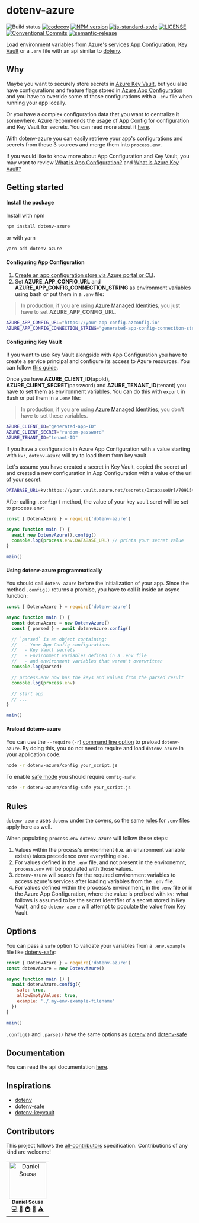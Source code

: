 # dotenv-azure

![Build status](https://github.com/jazida-opensource/dotenv-azure/workflows/build/badge.svg)
[![codecov](https://codecov.io/gh/jazida-opensource/dotenv-azure/branch/alpha/graph/badge.svg)](https://codecov.io/gh/jazida-opensource/dotenv-azure)
[![NPM version](https://img.shields.io/npm/v/dotenv-azure.svg)](https://www.npmjs.com/package/dotenv-azure)
[![js-standard-style](https://img.shields.io/badge/code%20style-standard-brightgreen.svg)](https://github.com/feross/standard)
[![LICENSE](https://img.shields.io/github/license/jazida-opensource/dotenv-azure.svg)](LICENSE)
[![Conventional Commits](https://img.shields.io/badge/Conventional%20Commits-1.0.0-yellow.svg)](https://conventionalcommits.org)
[![semantic-release](https://img.shields.io/badge/%20%20%F0%9F%93%A6%F0%9F%9A%80-semantic--release-e10079.svg)](https://github.com/semantic-release/semantic-release)

Load environment variables from Azure's services [App Configuration](https://azure.microsoft.com/en-us/services/app-configuration/), [Key Vault](https://azure.microsoft.com/en-us/services/key-vault/) or a `.env` file with an api similar to [dotenv](https://github.com/motdotla/dotenv).

## Why

Maybe you want to securely store secrets in [Azure Key Vault](https://azure.microsoft.com/en-us/services/key-vault/), but you also have configurations and feature flags stored in [Azure App Configuration](https://azure.microsoft.com/en-us/services/app-configuration/) and you have to override some of those configurations with a `.env` file when running your app locally.

Or you have a complex configuration data that you want to centralize it somewhere. Azure recommends the usage of App Config for configuration and Key Vault for secrets. You can read more about it [here](https://docs.microsoft.com/en-us/azure/azure-app-configuration/faq).

With dotenv-azure you can easily retrieve your app's configurations and secrets from these 3 sources and merge them into `process.env`.

If you would like to know more about App Configuration and Key Vault, you may want to review [What is App Configuration?](https://docs.microsoft.com/en-us/azure/azure-app-configuration/overview) and [What is Azure Key Vault?](https://docs.microsoft.com/en-us/azure/key-vault/key-vault-overview)

## Getting started

#### Install the package

Install with npm
```bash
npm install dotenv-azure
```

or with yarn
```bash
yarn add dotenv-azure
```


#### Configuring App Configuration

1. [Create an app configuration store via Azure portal or CLI](https://docs.microsoft.com/en-us/azure/azure-app-configuration/quickstart-aspnet-core-app#create-an-app-configuration-store).
2. Set **AZURE_APP_CONFIG_URL** and **AZURE_APP_CONFIG_CONNECTION_STRING** as environment variables using bash or put them in a `.env` file:

> In production, if you are using [Azure Managed Identities](https://docs.microsoft.com/en-us/azure/active-directory/managed-identities-azure-resources/overview), you just have to set **AZURE_APP_CONFIG_URL**.

```bash
AZURE_APP_CONFIG_URL="https://your-app-config.azconfig.io"
AZURE_APP_CONFIG_CONNECTION_STRING="generated-app-config-conneciton-string"
```

#### Configuring Key Vault

If you want to use Key Vault alongside with App Configuration you have to create a service principal and configure its access to Azure resources. You can follow [this guide](https://docs.microsoft.com/en-us/azure/active-directory/develop/howto-create-service-principal-portal).

Once you have **AZURE_CLIENT_ID**(appId), **AZURE_CLIENT_SECRET**(password) and **AZURE_TENANT_ID**(tenant) you have to set them as environment variables. You can do this with `export` in Bash or put them in a `.env` file:

> In production, if you are using [Azure Managed Identities](https://docs.microsoft.com/en-us/azure/active-directory/managed-identities-azure-resources/overview), you don't have to set these variables.

```bash
AZURE_CLIENT_ID="generated-app-ID"
AZURE_CLIENT_SECRET="random-password"
AZURE_TENANT_ID="tenant-ID"
```

If you have a configuration in Azure App Configuration with a value starting with `kv:`, `dotenv-azure` will try to load them from key vault.

Let's assume you have created a secret in Key Vault, copied the secret url and created a new configuration in App Configuration with a value of the url of your secret:
```bash
DATABASE_URL=kv:https://your.vault.azure.net/secrets/DatabaseUrl/7091540ce97143deb08790a53fc2a75d
```

After calling `.config()` method, the value of your key vault scret will be set to process.env:

```javascript
const { DotenvAzure } = require('dotenv-azure')

async function main () {
  await new DotenvAzure().config()
  console.log(process.env.DATABASE_URL) // prints your secret value
}

main()
```

#### Using dotenv-azure programmatically

You should call `dotenv-azure` before the initialization of your app. Since the method `.config()` returns a promise, you have to call it inside an async function:
```javascript
const { DotenvAzure } = require('dotenv-azure')

async function main () {
  const dotenvAzure = new DotenvAzure()
  const { parsed } = await dotenvAzure.config()

  // `parsed` is an object containing:
  //   - Your App Config configurations
  //   - Key Vault secrets
  //   - Environment variables defined in a .env file
  //   - and environment variables that weren't overwritten
  console.log(parsed)

  // process.env now has the keys and values from the parsed result
  console.log(process.env)

  // start app
  // ...
}

main()
```

#### Preload dotenv-azure

You can use the `--require` (`-r`) [command line option](https://nodejs.org/api/cli.html#cli_r_require_module) to preload `dotenv-azure`. By doing this, you do not need to require and load `dotenv-azure` in your application code.

```bash
node -r dotenv-azure/config your_script.js
```

To enable [safe mode](https://jazida-opensource.github.io/dotenv-azure/interfaces/dotenvazureconfigoptions.html#safe) you should require `config-safe`:

```bash
node -r dotenv-azure/config-safe your_script.js
```

## Rules

`dotenv-azure` uses `dotenv` under the covers, so the same [rules](https://github.com/motdotla/dotenv/blob/master/README.md#rules) for `.env` files apply here as well.

When populating `process.env` `dotenv-azure` will follow these steps:

1. Values within the process's environment (i.e. an environment variable exists) takes precedence over everything else.
2. For values defined in the `.env` file, and not present in the environemnt, `process.env` will be populated with those values.
3. `dotenv-azure` will search for the required environment variables to access azure's services after loading variables from the `.env` file.
4. For values defined within the process's environment, in the `.env` file or in the Azure App Configuration, where the value is prefixed with `kv:` what follows is assumed to be the secret identifier of a secret stored in Key Vault, and so `dotenv-azure` will attempt to populate the value from Key Vault.

## Options

You can pass a `safe` option to validate your variables from a `.env.example` file like [dotenv-safe](https://github.com/rolodato/dotenv-safe):

```javascript
const { DotenvAzure } = require('dotenv-azure')
const dotenvAzure = new DotenvAzure()

async function main () {
  await dotenvAzure.config({
    safe: true,
    allowEmptyValues: true,
    example: './.my-env-example-filename'
  })
}

main()
```

`.config()` and `.parse()` have the same options as [dotenv](https://github.com/motdotla/dotenv#options) and [dotenv-safe](https://github.com/rolodato/dotenv-safe#options)

## Documentation

You can read the api documentation [here](https://jazida-opensource.github.io/dotenv-azure).

## Inspirations

- [dotenv](https://github.com/motdotla/dotenv)
- [dotenv-safe](https://github.com/rolodato/dotenv-safe)
- [dotenv-keyvault](https://github.com/martinpeck/dotenv-keyvault)

## Contributors

This project follows the [all-contributors](https://github.com/kentcdodds/all-contributors) specification. Contributions of any kind are welcome!

<!-- ALL-CONTRIBUTORS-LIST:START - Do not remove or modify this section -->
<!-- prettier-ignore -->
<table>
  <tr>
    <td align="center"><a href="https://github.com/danielfsousa"><img src="https://avatars0.githubusercontent.com/u/11372312?v=4" width="100px;" alt="Daniel Sousa"/><br /><sub><b>Daniel Sousa</b></sub></a><br /><a href="https://github.com/jazida-opensource/dotenv-azure/commits?author=danielfsousa" title="Code">💻</a> <a href="https://github.com/jazida-opensource/dotenv-azure/commits?author=danielfsousa" title="Documentation">📖</a> <a href="#infra-danielfsousa" title="Infrastructure (Hosting, Build-Tools, etc)">🚇</a> <a href="#maintenance-danielfsousa" title="Maintenance">🚧</a> <a href="https://github.com/jazida-opensource/dotenv-azure/commits?author=danielfsousa" title="Tests">⚠️</a></td>
  </tr>
</table>

<!-- ALL-CONTRIBUTORS-LIST:END -->


